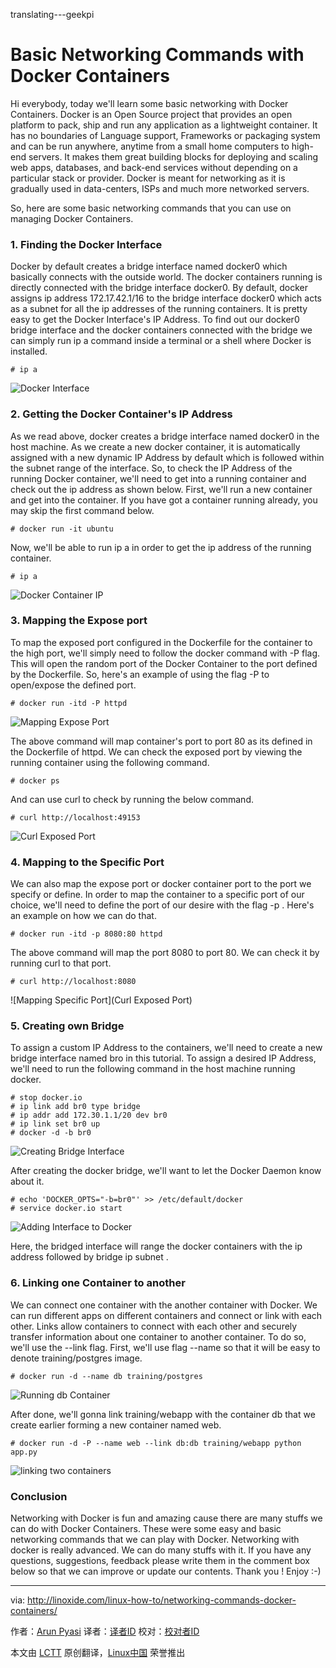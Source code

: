 translating---geekpi

Basic Networking Commands with Docker Containers
================================================================================
Hi everybody, today we'll learn some basic networking with Docker Containers. Docker is an Open Source project that provides an open platform to pack, ship and run any application as a lightweight container. It has no boundaries of Language support, Frameworks or packaging system and can be run anywhere, anytime from a small home computers to high-end servers. It makes them great building blocks for deploying and scaling web apps, databases, and back-end services without depending on a particular stack or provider. Docker is meant for networking as it is gradually used in data-centers, ISPs and much more networked servers.

So, here are some basic networking commands that you can use on managing Docker Containers.

### 1. Finding the Docker Interface ###

Docker by default creates a bridge interface named docker0 which basically connects with the outside world. The docker containers running is directly connected with the bridge interface docker0. By default, docker assigns ip address 172.17.42.1/16 to the bridge interface docker0 which acts as a subnet for all the ip addresses of the running containers. It is pretty easy to get the Docker Interface's IP Address. To find out our docker0 bridge interface and the docker containers connected with the bridge we can simply run ip a command inside a terminal or a shell where Docker is installed.

    # ip a

![Docker Interface](http://blog.linoxide.com/wp-content/uploads/2015/05/docker-interface.png)

### 2. Getting the Docker Container's IP Address ###

As we read above, docker creates a bridge interface named docker0 in the host machine. As we create a new docker container, it is automatically assigned with a new dynamic IP Address by default which is followed within the subnet range of the interface. So, to check the IP Address of the running Docker container, we'll need to get into a running container and check out the ip address as shown below. First, we'll run a new container and get into the container. If you have got a container running already, you may skip the first command below.

    # docker run -it ubuntu

Now, we'll be able to run ip a in order to get the ip address of the running container.

    # ip a

![Docker Container IP](http://blog.linoxide.com/wp-content/uploads/2015/05/docker-container-ip.png)

### 3. Mapping the Expose port ###

To map the exposed port configured in the Dockerfile for the container to the high port, we'll simply need to follow the docker command with -P flag. This will open the random port of the Docker Container to the port defined by the Dockerfile. So, here's an example of using the flag -P to open/expose the defined port.

    # docker run -itd -P httpd

![Mapping Expose Port](http://blog.linoxide.com/wp-content/uploads/2015/05/mapping-expose-port.png)

The above command will map container's port to port 80 as its defined in the Dockerfile of httpd. We can check the exposed port by viewing the running container using the following command.

    # docker ps

And can use curl to check by running the below command.

    # curl http://localhost:49153

![Curl Exposed Port](http://blog.linoxide.com/wp-content/uploads/2015/05/curl-exposed-port-e1431034586219.png)

### 4. Mapping to the Specific Port ###

We can also map the expose port or docker container port to the port we specify or define. In order to map the container to a specific port of our choice, we'll need to define the port of our desire with the flag -p . Here's an example on how we can do that.

    # docker run -itd -p 8080:80 httpd

The above command will map the port 8080 to port 80. We can check it by running curl to that port.

    # curl http://localhost:8080

![Mapping Specific Port](Curl Exposed Port)

### 5. Creating own Bridge ###

To assign a custom IP Address to the containers, we'll need to create a new bridge interface named bro in this tutorial. To assign a desired IP Address, we'll need to run the following command in the host machine running docker.

    # stop docker.io
    # ip link add br0 type bridge
    # ip addr add 172.30.1.1/20 dev br0
    # ip link set br0 up
    # docker -d -b br0

![Creating Bridge Interface](http://blog.linoxide.com/wp-content/uploads/2015/05/creating-bridge-interface.png)

After creating the docker bridge, we'll want to let the Docker Daemon know about it.

    # echo 'DOCKER_OPTS="-b=br0"' >> /etc/default/docker
    # service docker.io start

![Adding Interface to Docker](http://blog.linoxide.com/wp-content/uploads/2015/05/adding-interface-to-docker.png)

Here, the bridged interface will range the docker containers with the ip address followed by bridge ip subnet .

### 6. Linking one Container to another ###

We can connect one container with the another container with Docker. We can run different apps on different containers and connect or link with each other. Links allow containers to connect with each other and securely transfer information about one container to another container. To do so, we'll use the  --link flag. First, we'll use flag --name so that it will be easy to denote training/postgres image.

    # docker run -d --name db training/postgres

![Running db Container](http://blog.linoxide.com/wp-content/uploads/2015/05/running-db-container.png)

After done, we'll gonna link training/webapp with the container db that we create earlier forming a new container named web.

    # docker run -d -P --name web --link db:db training/webapp python app.py

![linking two containers](http://blog.linoxide.com/wp-content/uploads/2015/05/linking-two-containers.png)

### Conclusion ###

Networking with Docker is fun and amazing cause there are many stuffs we can do with Docker Containers. These were some easy and basic networking commands that we can play with Docker. Networking with docker is really advanced. We can do many stuffs with it. If you have any questions, suggestions, feedback please write them in the comment box below so that we can improve or update our contents. Thank you ! Enjoy :-)

--------------------------------------------------------------------------------

via: http://linoxide.com/linux-how-to/networking-commands-docker-containers/

作者：[Arun Pyasi][a]
译者：[译者ID](https://github.com/译者ID)
校对：[校对者ID](https://github.com/校对者ID)

本文由 [LCTT](https://github.com/LCTT/TranslateProject) 原创翻译，[Linux中国](https://linux.cn/) 荣誉推出

[a]:http://linoxide.com/author/arunp/
